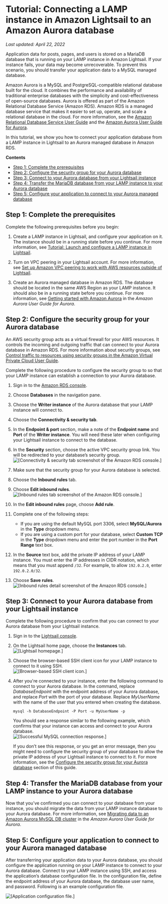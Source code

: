 # Tutorial: Connecting a LAMP instance in Amazon Lightsail to an Amazon Aurora database<a name="amazon-lightsail-connect-lamp-instance-to-aurora-database"></a>

 *Last updated: April 22, 2022* 

Application data for posts, pages, and users is stored on a MariaDB database that is running on your LAMP instance in Amazon Lightsail\. If your instance fails, your data may become unrecoverable\. To prevent this scenario, you should transfer your application data to a MySQL managed database\.

Amazon Aurora is a MySQL and PostgreSQL\-compatible relational database built for the cloud\. It combines the performance and availability of traditional enterprise databases with the simplicity and cost\-effectiveness of open\-source databases\. Aurora is offered as part of the Amazon Relational Database Service \(Amazon RDS\)\. Amazon RDS is a managed database service that makes it easier to set up, operate, and scale a relational database in the cloud\. For more information, see the [Amazon Relational Database Service User Guide](https://docs.aws.amazon.com/AmazonRDS/latest/UserGuide/) and the [Amazon Aurora User Guide for Aurora](https://docs.aws.amazon.com/AmazonRDS/latest/AuroraUserGuide/)\.

In this tutorial, we show you how to connect your application database from a LAMP instance in Lightsail to an Aurora managed database in Amazon RDS\.

**Contents**
+ [Step 1: Complete the prerequisites](#connect-lamp-to-aurora-prerequisites)
+ [Step 2: Configure the security group for your Aurora database](#configure-security-group)
+ [Step 3: Connect to your Aurora database from your Lightsail instance](#connect-to-aurora-database-from-lamp-instance)
+ [Step 4: Transfer the MariaDB database from your LAMP instance to your Aurora database](#transfer-database-from-lamp-to-aurora)
+ [Step 5: Configure your application to connect to your Aurora managed database](#connect-application-to-database)

## Step 1: Complete the prerequisites<a name="connect-lamp-to-aurora-prerequisites"></a>

Complete the following prerequisites before you begin:

1. Create a LAMP instance in Lightsail, and configure your application on it\. The instance should be in a running state before you continue\. For more information, see [Tutorial: Launch and configure a LAMP instance in Lightsail](amazon-lightsail-tutorial-launching-and-configuring-lamp.md)\.

1. Turn on VPC peering in your Lightsail account\. For more information, see [Set up Amazon VPC peering to work with AWS resources outside of Lightsail](lightsail-how-to-set-up-vpc-peering-with-aws-resources.md)\.

1. Create an Aurora managed database in Amazon RDS\. The database should be located in the same AWS Region as your LAMP instance\. It should also be in a running state before you continue\. For more information, see [Getting started with Amazon Aurora](https://docs.aws.amazon.com/AmazonRDS/latest/AuroraUserGuide/CHAP_GettingStartedAurora.html) in the *Amazon Aurora User Guide for Aurora*\.

## Step 2: Configure the security group for your Aurora database<a name="configure-security-group"></a>

An AWS security group acts as a virtual firewall for your AWS resources\. It controls the incoming and outgoing traffic that can connect to your Aurora database in Amazon RDS\. For more information about security groups, see [Control traffic to resources using security groups in the Amazon Virtual Private Cloud User Guide](https://docs.aws.amazon.com/vpc/latest/userguide/VPC_SecurityGroups.html)\.

Complete the following procedure to configure the security group to so that your LAMP instance can establish a connection to your Aurora database\.

1. Sign in to the [Amazon RDS console](https://console.aws.amazon.com/rds/)\.

1. Choose **Databases** in the navigation pane\.

1. Choose the **Writer instance** of the Aurora database that your LAMP instance will connect to\.

1. Choose the **Connectivity & security tab**\.

1. In the **Endpoint & port** section, make a note of the **Endpoint name** and **Port** of the **Writer instance**\. You will need these later when configuring your Lightsail instance to connect to the database\.

1. In the **Security** section, choose the active VPC security group link\. You will be redirected to your database’s security group\.  
![\[Connectivity & security tab screenshot of the Amazon RDS console.\]](https://d9yljz1nd5001.cloudfront.net/en_us/f1c62fa5316bf1df017e7afb5a0e0a21/images/lamp-aurora-db-select-writer-instance.png)

1. Make sure that the security group for your Aurora database is selected\.

1. Choose the **Inbound rules** tab\.

1. Choose **Edit inbound rules**\.  
![\[Inbound rules tab screenshot of the Amazon RDS console.\]](https://d9yljz1nd5001.cloudfront.net/en_us/f1c62fa5316bf1df017e7afb5a0e0a21/images/lamp-aurora-select-security-group.png)

1. In the **Edit inbound rules** page, choose **Add rule**\.

1. Complete one of the following steps:
   + If you are using the default MySQL port 3306, select **MySQL/Aurora** in the **Type** dropdown menu\.
   + If you are using a custom port for your database, select **Custom TCP** in the **Type** dropdown menu and enter the port number in the **Port Range** text box\.

1. In the **Source** text box, add the private IP address of your LAMP instance\. You must enter the IP addresses in CIDR notation, which means that you must append `/32`\. For example, to allow `192.0.2.0`, enter `192.0.2.0/32`\.

1. Choose **Save rules**\.  
![\[Inbound rules detail screenshot of the Amazon RDS console.\]](https://d9yljz1nd5001.cloudfront.net/en_us/f1c62fa5316bf1df017e7afb5a0e0a21/images/lamp-aurora-add-security-group-rule.png)

## Step 3: Connect to your Aurora database from your Lightsail instance<a name="connect-to-aurora-database-from-lamp-instance"></a>

Complete the following procedure to confirm that you can connect to your Aurora database from your Lightsail instance\.

1. Sign in to the [Lightsail console](https://lightsail.aws.amazon.com/)\.

1. On the Lightsail home page, choose the **Instances** tab\.  
![\[Lightsail homepage.\]](https://d9yljz1nd5001.cloudfront.net/en_us/f1c62fa5316bf1df017e7afb5a0e0a21/images/lamp-aurora-homepage-select-instances-tab.png)

1. Choose the browser\-based SSH client icon for your LAMP instance to connect to it using SSH\.  
![\[Browser-based SSH client icon.\]](https://d9yljz1nd5001.cloudfront.net/en_us/f1c62fa5316bf1df017e7afb5a0e0a21/images/lamp-aurora-browser-based-ssh-client.png)

1. After you're connected to your instance, enter the following command to connect to your Aurora database\. In the command, replace *DatabaseEndpoint* with the endpoint address of your Aurora database, and replace *Port* with the port of your database\. Replace *MyUserName* with the name of the user that you entered when creating the database\.

   ```
   mysql -h DatabaseEndpoint -P Port -u MyUserName -p
   ```

   You should see a response similar to the following example, which confirms that your instance can access and connect to your Aurora database\.  
![\[Successful MySQL connection response.\]](https://d9yljz1nd5001.cloudfront.net/en_us/f1c62fa5316bf1df017e7afb5a0e0a21/images/lamp-aurora-mysql-connect-message.png)

   If you don’t see this response, or you get an error message, then you might need to configure the security group of your database to allow the private IP address of your Lightsail instance to connect to it\. For more information, see the [Configure the security group for your Aurora database](#configure-security-group) section of this guide\.

## Step 4: Transfer the MariaDB database from your LAMP instance to your Aurora database<a name="transfer-database-from-lamp-to-aurora"></a>

Now that you’ve confirmed you can connect to your database from your instance, you should migrate the data from your LAMP instance database to your Aurora database\. For more information, see [Migrating data to an Amazon Aurora MySQL DB cluster](https://docs.aws.amazon.com/AmazonRDS/latest/AuroraUserGuide/AuroraMySQL.Migrating.html) in the *Amazon Aurora User Guide for Aurora*\.

## Step 5: Configure your application to connect to your Aurora managed database<a name="connect-application-to-database"></a>

After transferring your application data to your Aurora database, you should configure the application running on your LAMP instance to connect to your Aurora database\. Connect to your LAMP instance using SSH, and access the application’s database configuration file\. In the configuration file, define the endpoint address of your Aurora database, the database user name, and password\. Following is an example configuration file\.

![\[Application configuration file.\]](https://d9yljz1nd5001.cloudfront.net/en_us/f1c62fa5316bf1df017e7afb5a0e0a21/images/lamp-aurora-application-config-file.png)